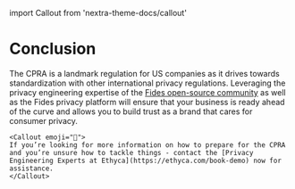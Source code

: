 import Callout from 'nextra-theme-docs/callout'

# Conclusion

The CPRA is a landmark regulation for US companies as it drives towards standardization with other international privacy regulations. Leveraging the privacy engineering expertise of the [Fides open-source community](https://ethyca.com/developer-hub) as well as the Fides privacy platform will ensure that your business is ready ahead of the curve and allows you to build trust as a brand that cares for consumer privacy.

    <Callout emoji="🚀">
    If you’re looking for more information on how to prepare for the CPRA and you’re unsure how to tackle things - contact the [Privacy Engineering Experts at Ethyca](https://ethyca.com/book-demo) now for assistance.
    </Callout>
